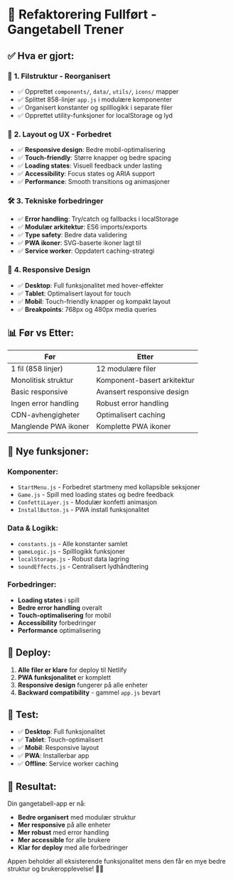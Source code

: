 # 🔄 Refaktorering Fullført - Gangetabell Trener

## ✅ **Hva er gjort:**

### 📁 **1. Filstruktur - Reorganisert**
- ✅ Opprettet `components/`, `data/`, `utils/`, `icons/` mapper
- ✅ Splittet 858-linjer `app.js` i modulære komponenter
- ✅ Organisert konstanter og spilllogikk i separate filer
- ✅ Opprettet utility-funksjoner for localStorage og lyd

### 🎨 **2. Layout og UX - Forbedret**
- ✅ **Responsive design**: Bedre mobil-optimalisering
- ✅ **Touch-friendly**: Større knapper og bedre spacing
- ✅ **Loading states**: Visuell feedback under lasting
- ✅ **Accessibility**: Focus states og ARIA support
- ✅ **Performance**: Smooth transitions og animasjoner

### 🛠️ **3. Tekniske forbedringer**
- ✅ **Error handling**: Try/catch og fallbacks i localStorage
- ✅ **Modulær arkitektur**: ES6 imports/exports
- ✅ **Type safety**: Bedre data validering
- ✅ **PWA ikoner**: SVG-baserte ikoner lagt til
- ✅ **Service worker**: Oppdatert caching-strategi

### 📱 **4. Responsive Design**
- ✅ **Desktop**: Full funksjonalitet med hover-effekter
- ✅ **Tablet**: Optimalisert layout for touch
- ✅ **Mobil**: Touch-friendly knapper og kompakt layout
- ✅ **Breakpoints**: 768px og 480px media queries

## 📊 **Før vs Etter:**

| **Før** | **Etter** |
|---------|-----------|
| 1 fil (858 linjer) | 12 modulære filer |
| Monolitisk struktur | Komponent-basert arkitektur |
| Basic responsive | Avansert responsive design |
| Ingen error handling | Robust error handling |
| CDN-avhengigheter | Optimalisert caching |
| Manglende PWA ikoner | Komplette PWA ikoner |

## 🎯 **Nye funksjoner:**

### **Komponenter:**
- `StartMenu.js` - Forbedret startmeny med kollapsible seksjoner
- `Game.js` - Spill med loading states og bedre feedback
- `ConfettiLayer.js` - Modulær konfetti animasjon
- `InstallButton.js` - PWA install funksjonalitet

### **Data & Logikk:**
- `constants.js` - Alle konstanter samlet
- `gameLogic.js` - Spilllogikk funksjoner
- `localStorage.js` - Robust data lagring
- `soundEffects.js` - Centralisert lydhåndtering

### **Forbedringer:**
- **Loading states** i spill
- **Bedre error handling** overalt
- **Touch-optimalisering** for mobil
- **Accessibility** forbedringer
- **Performance** optimalisering

## 🚀 **Deploy:**

1. **Alle filer er klare** for deploy til Netlify
2. **PWA funksjonalitet** er komplett
3. **Responsive design** fungerer på alle enheter
4. **Backward compatibility** - gammel `app.js` bevart

## 📱 **Test:**

- ✅ **Desktop**: Full funksjonalitet
- ✅ **Tablet**: Touch-optimalisert
- ✅ **Mobil**: Responsive layout
- ✅ **PWA**: Installerbar app
- ✅ **Offline**: Service worker caching

## 🎉 **Resultat:**

Din gangetabell-app er nå:
- **Bedre organisert** med modulær struktur
- **Mer responsive** på alle enheter
- **Mer robust** med error handling
- **Mer accessible** for alle brukere
- **Klar for deploy** med alle forbedringer

Appen beholder all eksisterende funksjonalitet mens den får en mye bedre struktur og brukeropplevelse! 🎯✨
